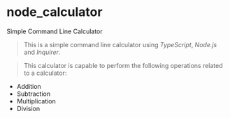 # node_calculator
Simple Command Line Calculator

> This is a simple command line calculator using *TypeScript*, *Node.js* and *Inquirer*.

> This calculator is capable to perform the following operations related to a calculator:

* Addition
* Subtraction
* Multiplication
* Division



